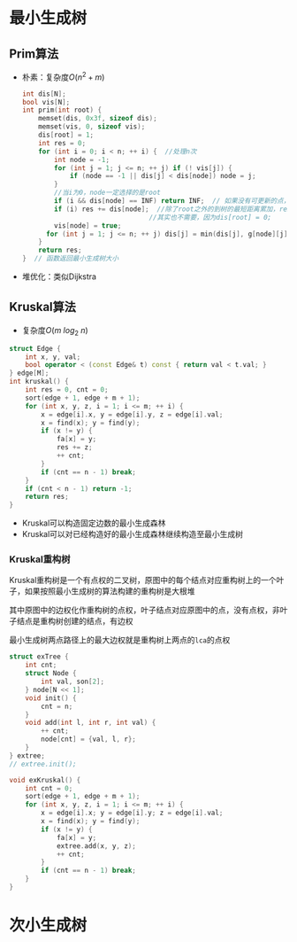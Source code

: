 # 最小生成树

## Prim算法

+ 朴素：复杂度$O(n^2 + m)$

  ```c++
  int dis[N];
  bool vis[N];
  int prim(int root) {
      memset(dis, 0x3f, sizeof dis);
      memset(vis, 0, sizeof vis);
      dis[root] = 1;
      int res = 0;
      for (int i = 0; i < n; ++ i) {  //处理n次
          int node = -1;
          for (int j = 1; j <= n; ++ j) if (! vis[j]) {
              if (node == -1 || dis[j] < dis[node]) node = j;
          }
          //当i为0，node一定选择的是root
          if (i && dis[node] == INF) return INF;  // 如果没有可更新的点，说明图不连通，没有生成树
          if (i) res += dis[node];  //除了root之外的到树的最短距离累加，res为最小生成树的总长度，
          						  //其实也不需要，因为dis[root] = 0;
          vis[node] = true;
  		for (int j = 1; j <= n; ++ j) dis[j] = min(dis[j], g[node][j]);  // 更新其他点到树的最小距离
      }
      return res;
  }  // 函数返回最小生成树大小
  ```
  
+ 堆优化：类似Dijkstra


## Kruskal算法

+ 复杂度$O(m \ log_2 \ n)$

```c++
struct Edge {
    int x, y, val;
    bool operator < (const Edge& t) const { return val < t.val; }
} edge[M];
int kruskal() {
	int res = 0, cnt = 0;
    sort(edge + 1, edge + m + 1);
	for (int x, y, z, i = 1; i <= m; ++ i) {
        x = edge[i].x, y = edge[i].y, z = edge[i].val;
        x = find(x); y = find(y);
        if (x != y) {
            fa[x] = y;
            res += z; 
            ++ cnt;
        }
        if (cnt == n - 1) break;
    }
	if (cnt < n - 1) return -1;
    return res;
}
```

+ Kruskal可以构造固定边数的最小生成森林
+ Kruskal可以对已经构造好的最小生成森林继续构造至最小生成树

### Kruskal重构树

Kruskal重构树是一个有点权的二叉树，原图中的每个结点对应重构树上的一个叶子，如果按照最小生成树的算法构建的重构树是大根堆

其中原图中的边权化作重构树的点权，叶子结点对应原图中的点，没有点权，非叶子结点是重构树创建的结点，有边权

最小生成树两点路径上的最大边权就是重构树上两点的`lca`的点权

```c++
struct exTree {
    int cnt;
    struct Node {
        int val, son[2];
    } node[N << 1];
  	void init() {
        cnt = n;
    }
    void add(int l, int r, int val) {
        ++ cnt;
        node[cnt] = {val, l, r};
    }
} extree;
// extree.init();

void exKruskal() {
    int cnt = 0;
	sort(edge + 1, edge + m + 1);
    for (int x, y, z, i = 1; i <= m; ++ i) {
		x = edge[i].x; y = edge[i].y; z = edge[i].val;
        x = find(x); y = find(y);
        if (x != y) {
			fa[x] = y;
            extree.add(x, y, z);
        	++ cnt;
        }
        if (cnt == n - 1) break;
    }
}
```

# 次小生成树
